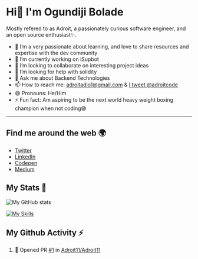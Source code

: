 # Hi👋 I'm Ogundiji Bolade

Mostly refered to as Adroit, a passionately curious software engineer, and an open source enthusiast✨.

- 🌱 I’m a very passionate about learning, and love to share resources and expertise with the dev community
- 🔭 I’m currently working on iSupbot
- 👯 I’m looking to collaborate on interesting project ideas
- 🤔 I’m looking for help with solidity
- 💬 Ask me about Backend Technologies
- 📫 How to reach me: [adroitadio1@gmail.com](mailto:adroitadio1@gmail.com) & [I tweet @adroitcode](https://twitter.com/adroitcode)
- 😄 Pronouns: He/Him
- ⚡ Fun fact: Am aspiring to be the next world heavy weight boxing champion when not coding😄

---

## Find me around the web 🌍
- [Twitter](https://twitter.com/adroitcode)
- [LinkedIn](https://www.linkedin.com/in/ogundiji-bolade-b3b00387/)
- [Codepen](https://codepen.io/Adroit11)
- [Medium](https://medium.com/@ogundijiboladeadio)

## My Stats 🏢

![My GitHub stats](https://github-readme-stats.vercel.app/api?username=adroit11&layout=compact&show_icons=true&count_private=true&theme=dark)

[![My Skills](https://github-readme-stats.vercel.app/api/top-langs/?username=adroit11&layout=compact&theme=dark&langs_count=8)](https://github.com/anuraghazra/github-readme-stats)

## My Github Activity ⚡

<!--START_SECTION:activity-->
1. 💪 Opened PR [#1](https://github.com/Adroit11/Adroit11/pull/1) in [Adroit11/Adroit11](https://github.com/Adroit11/Adroit11)
<!--END_SECTION:activity-->